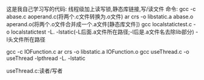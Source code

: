 这是我自己学习写的代码:
线程级加上读写锁,静态库链接,写/读文件
命令:
gcc -c abase.c aoperand.c(将两个.c文件转换为.o文件)
ar crs -o libstatic.a abase.o aperand.o(将两个.o文件合并成一个.a文件[静态库文件])
gcc localstatictest.c -o localstatictest -L. -lstatic(-L后面.a文件所在路径;-l后是.a文件名去除lib部分) -I头文件所在路径

gcc -c IOFunction.c
ar crs -o libstatic.a IOFunction.o
gcc useThread.c -o useThread -lpthread -L. -lstatic

useThread.c:读者/写者
